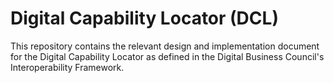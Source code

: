 # Digital Capability Locator (DCL)

This repository contains the relevant design and implementation document for the Digital Capability Locator as defined in the Digital Business Council's Interoperability Framework.

